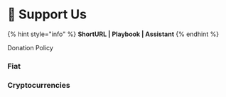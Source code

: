 # 🚧 Support Us

{% hint style="info" %}
**ShortURL | Playbook | Assistant**
{% endhint %}



Donation Policy

###

### Fiat



### Cryptocurrencies





